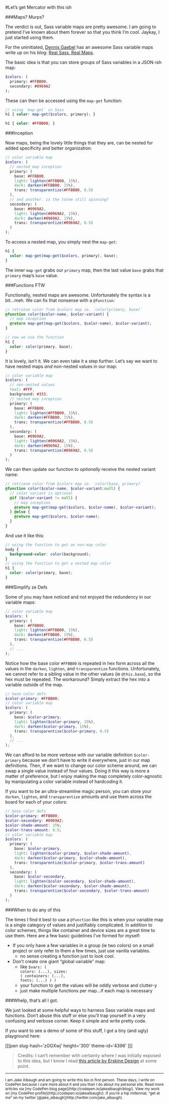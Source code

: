 #Let’s get Mercator with this ish

###Maps? Murps?

The verdict is out, Sass variable maps are pretty awesome. I am going to pretend I’ve known about them forever so that you think I’m cool. Jaykay, I just started using them.

For the uninitiated, [Dennis Gaebel](http://codepen.io/grayghostvisuals/) has an awesome Sass variable maps write up on his blog: [Real Sass, Real Maps](http://blog.grayghostvisuals.com/sass/real-sass-real-maps/).

The basic idea is that you can store groups of Sass variables in a JSON-ish map:

```scss
$colors: (
  primary: #FFBB00,
  secondary: #0969A2
);
```

These can then be accessed using the <code class="stx-css"><span class="fnc">map-get</span></code> function:

```scss
// using `map-get` in Sass
h1 { color: map-get($colors, primary); }
```
```css
h1 { color: #FFBB00; }
```


###Inception

Now maps, being the lovely little things that they are, can be nested for added specificity and better organization:

```scss
// color variable map
$colors: (
  // nested map inception
  primary: (
    base: #FFBB00,
    light: lighten(#FFBB00, 15%),
    dark: darken(#FFBB00, 15%),
    trans: transparentize(#FFBB00, 0.5)
  ),
  // and another. is the totem still spinning?
  secondary: (
    base: #0969A2,
    light: lighten(#0969A2, 15%),
    dark: darken(#0969A2, 15%),
    trans: transparentize(#0969A2, 0.5)
  )
);
```

To access a nested map, you simply nest the <code class="stx-css"><span class="fnc">map-get</span></code>:

```scss
h1 {
  color: map-get(map-get($colors, primary), base);
}
```

The inner <code class="stx-css"><span class="fnc">map-get</span></code> grabs our <code class="stx-css"><span class="val">primary</span></code> map, then the last value <code class="stx-css"><span class="val">base</span></code> grabs that <code class="stx-css"><span class="val">primary</span></code> map’s <code class="stx-css"><span class="val">base</span></code> value.


###Functions FTW

Functionally, nested maps are awesome. Unfortunately the syntax is a bit...meh. We can fix that nonsense with a <code class="stx-css"><span class="mtd">@function</span></code>:

```scss
// retrieve color from $colors map ie. `color(primary, base)`
@function color($color-name, $color-variant) {
  // map inception
  @return map-get(map-get($colors, $color-name), $color-variant);
}

// now we use the function
h1 {
  color: color(primary, base);
}
```

It is lovely, isn’t it. We can even take it a step further. Let’s say we want to have nested maps *and* non-nested values in our map:

```scss
// color variable map
$colors: (
  // non-nested values
  text: #FFF,
  background: #333,
  // nested map inception
  primary: (
    base: #FFBB00,
    light: lighten(#FFBB00, 15%),
    dark: darken(#FFBB00, 15%),
    trans: transparentize(#FFBB00, 0.5)
  ),
  secondary: (
    base: #0969A2,
    light: lighten(#0969A2, 15%),
    dark: darken(#0969A2, 15%),
    trans: transparentize(#0969A2, 0.5)
  )
);
```

We can then update our function to *optionally* receive the nested variant name:

```scss
// retrieve color from $colors map ie. `color(base, primary)`
@function color($color-name, $color-variant:null) {
  // color variant is optional
  @if ($color-variant != null) {
    // map inception
    @return map-get(map-get($colors, $color-name), $color-variant);
  } @else {
    @return map-get($colors, $color-name);
  }
}
```

And use it like this:

```scss
// using the function to get an non-map color
body {
  background-color: color(background);
}
// using the function to get a nested map color
h1 {
  color: color(primary, base);
}
```


###Simplify ze Defs

Some of you may have noticed and not enjoyed the redundency in our variable maps:

```scss
// color variable map
$colors: (
  primary: (
    base: #FFBB00,
    light: lighten(#FFBB00, 15%),
    dark: darken(#FFBB00, 15%),
    trans: transparentize(#FFBB00, 0.5)
  ),
  // ...
);
```

Notice how the base color <code class="stx-css hex">#FFBB00</code> is repeated in hex form across all the values in the <code class="stx-css val">darken</code>, <code class="stx-css val">lighten</code>, and <code class="stx-css val">transparentize</code> functions. Unfortunately, we cannot refer to a sibling value in the other values (ie <code class="stx-css"><span class="mtd">@this</span>.<span class="val">base</span></code>), so the hex must be repeated. The workaround? Simply extract the hex into a variable outside of the map.

```scss
// base color defs
$color-primary: #FFBB00;
// color variable map
$colors: (
  primary: (
    base: $color-primary,
    light: lighten($color-primary, 15%),
    dark: darken($color-primary, 15%),
    trans: transparentize($color-primary, 0.5)
  ),
  // ...
);
```

We can afford to be more verbose with our variable definition <code class="stx-css var">$color-primary</code> because we don’t have to write it everywhere, just in our map definitions. Then, if we want to change our color scheme around, we can swap a single value instead of four values. Doing it this way is more a matter of preference, but I enjoy making the map completely color-agnostic by manipulating a color variable instead of hardcoding it. 

If you want to be an ultra-streamline magic person, you can store your <code class="stx-css val">darken</code>, <code class="stx-css val">lighten</code>, and <code class="stx-css val">transparentize</code> amounts and use them across the board for each of your colors: 

```scss
// base color defs
$color-primary: #FFBB00;
$color-secondary: #0969A2;
$color-shade-amount: 15%;
$color-trans-amount: 0.5;
// color variable map
$colors: (
  primary: (
    base: $color-primary,
    light: lighten($color-primary, $color-shade-amount),
    dark: darken($color-primary, $color-shade-amount),
    trans: transparentize($color-primary, $color-trans-amount)
  ),
  secondary: (
    base: $color-secondary,
    light: lighten($color-secondary, $color-shade-amount),
    dark: darken($color-secondary, $color-shade-amount),
    trans: transparentize($color-secondary, $color-trans-amount)
  )
);
```



###When to do any of this

The times I find it best to use a <code class="stx-css mtd">@function</code> like this is when your variable map is a single category of values and justifiably complicated. In addition to color schemes, things like container and device sizes are a great time to use them. Here are a few basic guidelines I’ve formed for myself:

- If you only have a few variables in a group (ie two colors) on a small project or only refer to them a few times, just use vanilla variables. 
  - no sense creating a function just to look cool.
- Don’t create one giant “global variable” map:
  - like <code class="stx-css"><span class="var">$vars</span>: ( <span class="val">colors</span>: (...), <span class="val">sizes</span>: ( <span class="val">containers</span>: (...), <span class="val">fonts</span>: (...) ) )</code>
  - your function to get the values will be oddly verbose and clutter-y
  - just make multiple functions per map...if each map is necessary


###Whelp, that’s all I got.

We just looked at some helpful ways to harness Sass variable maps and functions. Don’t abuse this stuff or else you’ll trap yourself in a very confusing and verbose corner. Keep it simple and write pretty code.

If you want to see a demo of some of this stuff, I got a tiny (and ugly) playground here:

[[[pen slug-hash='zGGXwj' height='300' theme-id='4396' ]]]

> Credits: I can’t remember with certainty where I was initially exposed to this idea, but I know I read [this article by Erskine Design](http://erskinedesign.com/blog/friendlier-colour-names-sass-maps/) at some point.


<hr>
<small>I am Jake Albaugh and am going to write this bio in first person. These days, I write on CodePen because I care more about it and you than I do about my personal site. Read more articles via [my CodePen blog page](http://codepen.io/jakealbaugh/blog/). View my work on [my CodePen profile](http://codepen.io/jakealbaugh/). If you’re a hip millennial, “get at me” on my twitter [@jake_albaugh](http://twitter.com/jake_albaugh).</small>